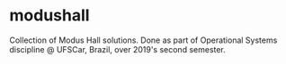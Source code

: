 # modushall
Collection of Modus Hall solutions. Done as part of Operational Systems discipline @ UFSCar, Brazil, over 2019's second semester.
